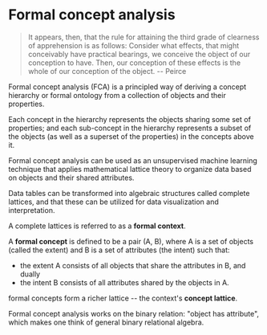 # Formal concept analysis

> It appears, then, that the rule for attaining
> the third grade of clearness of apprehension is as follows:
> Consider what effects,
> that might conceivably have practical bearings,
> we conceive the object of our conception to have.
> Then, our conception of these effects
> is the whole of our conception of the object.
> -- Peirce

Formal concept analysis (FCA) is a principled way of
deriving a concept hierarchy or formal ontology
from a collection of objects and their properties.

Each concept in the hierarchy
represents the objects sharing some set of properties;
and each sub-concept in the hierarchy
represents a subset of the objects
(as well as a superset of the properties)
in the concepts above it.

Formal concept analysis can be used as
an unsupervised machine learning technique
that applies mathematical lattice theory
to organize data based on objects and their shared attributes.

Data tables can be transformed into algebraic structures
called complete lattices, and that these can be utilized
for data visualization and interpretation.

A complete lattices is referred to as a **formal context**.

A **formal concept** is defined to be a pair (A, B),
where A is a set of objects (called the extent)
and B is a set of attributes (the intent) such that:
- the extent A consists of all objects
  that share the attributes in B, and dually
- the intent B consists of all attributes
  shared by the objects in A.

formal concepts form a richer lattice --
the context's **concept lattice**.

Formal concept analysis works on the binary relation:
"object has attribute",
which makes one think of general binary relational algebra.
